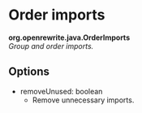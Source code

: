 # Order imports

**org.openrewrite.java.OrderImports**  
_Group and order imports._

## Options

* removeUnused: boolean
  * Remove unnecessary imports.

